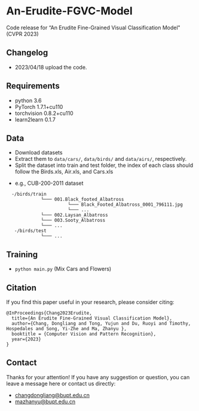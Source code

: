 # An-Erudite-FGVC-Model
Code release for “An Erudite Fine-Grained Visual Classification Model" (CVPR 2023)



<!-- ![Labrador](./labrador.jpg) -->



## Changelog
- 2023/04/18 upload the code.


## Requirements

- python 3.6
- PyTorch 1.7.1+cu110
- torchvision  0.8.2+cu110
- learn2learn 0.1.7

## Data
- Download datasets
- Extract them to `data/cars/`, `data/birds/` and `data/airs/`, respectively.
- Split the dataset into train and test folder, the index of each class should follow the Birds.xls, Air.xls, and Cars.xls

* e.g., CUB-200-2011 dataset
```
  -/birds/train
	         └─── 001.Black_footed_Albatross
	                   └─── Black_Footed_Albatross_0001_796111.jpg
	                   └─── ...
	         └─── 002.Laysan_Albatross
	         └─── 003.Sooty_Albatross
	         └─── ...
   -/birds/test	
             └─── ...         
```



## Training
- `python main.py` (Mix Cars and Flowers)




## Citation
If you find this paper useful in your research, please consider citing:
```
@InProceedings{Chang2023Erudite,
  title={An Erudite Fine-Grained Visual Classification Model},
  author={Chang, Dongliang and Tong, Yujun and Du, Ruoyi and Timothy, Hospedales and Song, Yi-Zhe and Ma, Zhanyu },
  booktitle = {Computer Vision and Pattern Recognition},
  year={2023}
}
```

## Contact
Thanks for your attention!
If you have any suggestion or question, you can leave a message here or contact us directly:
- changdongliang@bupt.edu.cn
- mazhanyu@bupt.edu.cn
